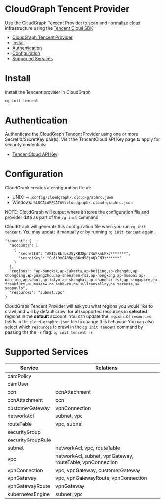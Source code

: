 # CloudGraph Tencent Provider

Use the CloudGraph Tencent Provider to scan and normalize cloud infrastructure using the [Tencent Cloud SDK](https://intl.cloud.tencent.com/document/product/583/19694)

<!-- toc -->

- [CloudGraph Tencent Provider](#cloudgraph-tencent-provider)
- [Install](#install)
- [Authentication](#authentication)
- [Configuration](#configuration)
- [Supported Services](#supported-services)
<!-- tocstop -->

# Install

Install the Tencent provider in CloudGraph

```
cg init tencent
```

# Authentication

Authenticate the CloudGraph Tencent Provider using one or more SecretId/SecretKey pair(s). Visit the TencentCloud API Key page to apply for
security credentials:

- [TencentCloud API Key](https://console.cloud.tencent.com/capi)

# Configuration

CloudGraph creates a configuration file at:

- UNIX: `~/.config/cloudgraph/.cloud-graphrc.json`
- Windows: `%LOCALAPPDATA%\cloudgraph/.cloud-graphrc.json`

NOTE: CloudGraph will output where it stores the configuration file and provider data as part of the `cg init` command

CloudGraph will generate this configuration file when you run `cg init tencent`. You may update it manually or by running `cg init tencent` again.

```
"tencent": {
  "accounts": [
    {
      "secretId": "AKIDz8krbsJ5yKBZQpn74WFkmLPx3*******",
      "secretKey": "Gu5t9xGARNpq86cd98joQYCN3*******"
    }
  ],
  "regions": "ap-bangkok,ap-jakarta,ap-beijing,ap-chengdu,ap-chongqing,ap-guangzhou,ap-shenzhen-fsi,ap-hongkong,ap-mumbai,ap-nanjing,ap-seoul,ap-tokyo,ap-shanghai,ap-shanghai-fsi,ap-singapore,eu-frankfurt,eu-moscow,na-ashburn,na-siliconvalley,na-toronto,sa-saopaulo",
  "resources": "subnet,vpc"
}
```

CloudGraph Tencent Provider will ask you what regions you would like to crawl and will by default crawl for **all** supported resources in **selected** regions in the **default** account. You can update the `regions` or `resources` fields in the `cloud-graphrc.json` file to change this behavior. You can also select which `resources` to crawl in the `cg init tencent` command by passing the the `-r` flag: `cg init tencent -r`

# Supported Services

| Service | Relations |
| ------------------- | ------------------- |
| camPolicy | |
| camUser | |
| ccn | ccnAttachment |
| ccnAttachment | ccn |
| customerGateway | vpnConnection |
| networkAcl | subnet, vpc |
| routeTable | vpc, subnet |
| securityGroup | | 
| securityGroupRule | |
| subnet | networkAcl, vpc, routeTable |
| vpc | networkAcl, subnet, vpnGateway, routeTable, vpnConnection |
| vpnConnection | vpc, vpnGateway, customerGateway |
| vpnGateway | vpc, vpnGatewayRoute, vpnConnection |
| vpnGatewayRoute | vpnGateway |
| kubernetesEngine | subnet, vpc |
